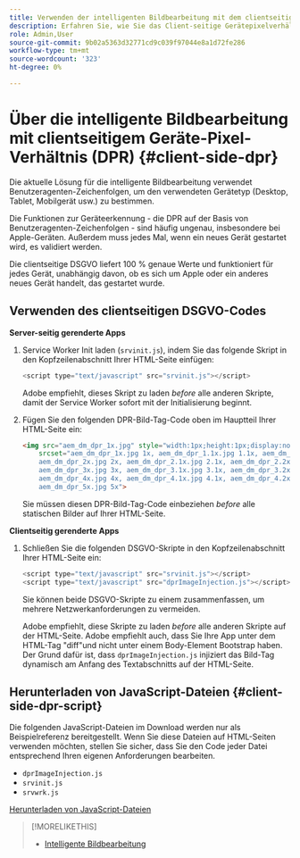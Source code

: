 ```yaml
---
title: Verwenden der intelligenten Bildbearbeitung mit dem clientseitigen Gerätepixelverhältnis
description: Erfahren Sie, wie Sie das Client-seitige Gerätepixelverhältnis mit der intelligenten Bildbearbeitung in Adobe Experience Manager as a Cloud Service mit Dynamic Media verwenden.
role: Admin,User
source-git-commit: 9b02a5363d32771cd9c039f97044e8a1d72fe286
workflow-type: tm+mt
source-wordcount: '323'
ht-degree: 0%

---
```


# Über die intelligente Bildbearbeitung mit clientseitigem Geräte-Pixel-Verhältnis (DPR) {#client-side-dpr}

Die aktuelle Lösung für die intelligente Bildbearbeitung verwendet Benutzeragenten-Zeichenfolgen, um den verwendeten Gerätetyp (Desktop, Tablet, Mobilgerät usw.) zu bestimmen.

Die Funktionen zur Geräteerkennung - die DPR auf der Basis von Benutzeragenten-Zeichenfolgen - sind häufig ungenau, insbesondere bei Apple-Geräten. Außerdem muss jedes Mal, wenn ein neues Gerät gestartet wird, es validiert werden.

Die clientseitige DSGVO liefert 100 % genaue Werte und funktioniert für jedes Gerät, unabhängig davon, ob es sich um Apple oder ein anderes neues Gerät handelt, das gestartet wurde.

## Verwenden des clientseitigen DSGVO-Codes

**Server-seitig gerenderte Apps**

1. Service Worker Init laden (`srvinit.js`), indem Sie das folgende Skript in den Kopfzeilenabschnitt Ihrer HTML-Seite einfügen:

   ```javascript
   <script type="text/javascript" src="srvinit.js"></script>
   ```

   Adobe empfiehlt, dieses Skript zu laden _before_ alle anderen Skripte, damit der Service Worker sofort mit der Initialisierung beginnt.

1. Fügen Sie den folgenden DPR-Bild-Tag-Code oben im Hauptteil Ihrer HTML-Seite ein:

   ```html
   <img src="aem_dm_dpr_1x.jpg" style="width:1px;height:1px;display:none"
       srcset="aem_dm_dpr_1x.jpg 1x, aem_dm_dpr_1.1x.jpg 1.1x, aem_dm_dpr_1.2x.jpg 1.2x, aem_dm_dpr_1.3x.jpg 1.3x, aem_dm_dpr_1.4x.jpg 1.4x, aem_dm_dpr_1.5x.jpg 1.5x, aem_dm_dpr_1.6x.jpg 1.6x,          aem_dm_dpr_1.7x.jpg 1.7x, aem_dm_dpr_1.8x.jpg 1.8x, aem_dm_dpr_1.9x.jpg 1.9x,
       aem_dm_dpr_2x.jpg 2x, aem_dm_dpr_2.1x.jpg 2.1x, aem_dm_dpr_2.2x.jpg 2.2x, aem_dm_dpr_2.3x.jpg 2.3x, aem_dm_dpr_2.4x.jpg 2.4x, aem_dm_dpr_2.5x.jpg 2.5x, aem_dm_dpr_2.6x.jpg 2.6x, aem_dm_dpr_2.7x.jpg 2.7x, aem_dm_dpr_2.8x.jpg 2.8x, aem_dm_dpr_2.9x.jpg 2.9x,
       aem_dm_dpr_3x.jpg 3x, aem_dm_dpr_3.1x.jpg 3.1x, aem_dm_dpr_3.2x.jpg 3.2x, aem_dm_dpr_3.3x.jpg 3.3x, aem_dm_dpr_3.4x.jpg 3.4x, aem_dm_dpr_3.5x.jpg 3.5x, aem_dm_dpr_3.6x.jpg 3.6x, aem_dm_dpr_3.7x.jpg 3.7x, aem_dm_dpr_3.8x.jpg 3.8x, aem_dm_dpr_3.9x.jpg 3.9x,
       aem_dm_dpr_4x.jpg 4x, aem_dm_dpr_4.1x.jpg 4.1x, aem_dm_dpr_4.2x.jpg 4.2x, aem_dm_dpr_4.3x.jpg 4.3x, aem_dm_dpr_4.4x.jpg 4.4x, aem_dm_dpr_4.5x.jpg 4.5x, aem_dm_dpr_4.6x.jpg 4.6x, aem_dm_dpr_4.7x.jpg 4.7x, aem_dm_dpr_4.8x.jpg 4.8x, aem_dm_dpr_4.9x.jpg 4.9x,
       aem_dm_dpr_5x.jpg 5x">
   ```

   Sie müssen diesen DPR-Bild-Tag-Code einbeziehen _before_ alle statischen Bilder auf Ihrer HTML-Seite.

**Clientseitig gerenderte Apps**

1. Schließen Sie die folgenden DSGVO-Skripte in den Kopfzeilenabschnitt Ihrer HTML-Seite ein:

   ```javascript
   <script type="text/javascript" src="srvinit.js"></script>
   <script type="text/javascript" src="dprImageInjection.js"></script>
   ```

   Sie können beide DSGVO-Skripte zu einem zusammenfassen, um mehrere Netzwerkanforderungen zu vermeiden.

   Adobe empfiehlt, diese Skripte zu laden _before_ alle anderen Skripte auf der HTML-Seite.
Adobe empfiehlt auch, dass Sie Ihre App unter dem HTML-Tag &quot;diff&quot;und nicht unter einem Body-Element Bootstrap haben. Der Grund dafür ist, dass `dprImageInjection.js` injiziert das Bild-Tag dynamisch am Anfang des Textabschnitts auf der HTML-Seite.

## Herunterladen von JavaScript-Dateien {#client-side-dpr-script}

Die folgenden JavaScript-Dateien im Download werden nur als Beispielreferenz bereitgestellt. Wenn Sie diese Dateien auf HTML-Seiten verwenden möchten, stellen Sie sicher, dass Sie den Code jeder Datei entsprechend Ihren eigenen Anforderungen bearbeiten.

* `dprImageInjection.js`
* `srvinit.js`
* `srvwrk.js`

[Herunterladen von JavaScript-Dateien](/help/assets/assets-dm/aem-dynamicmedia-smartimaging-dpr.zip)

>[!MORELIKETHIS]
>
>* [Intelligente Bildbearbeitung](/help/assets/imaging-faq.md)
